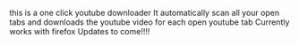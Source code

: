 this is a one click youtube downloader
It automatically scan all your open tabs and downloads the youtube video for each open youtube tab
Currently works with firefox
Updates to come!!!!
